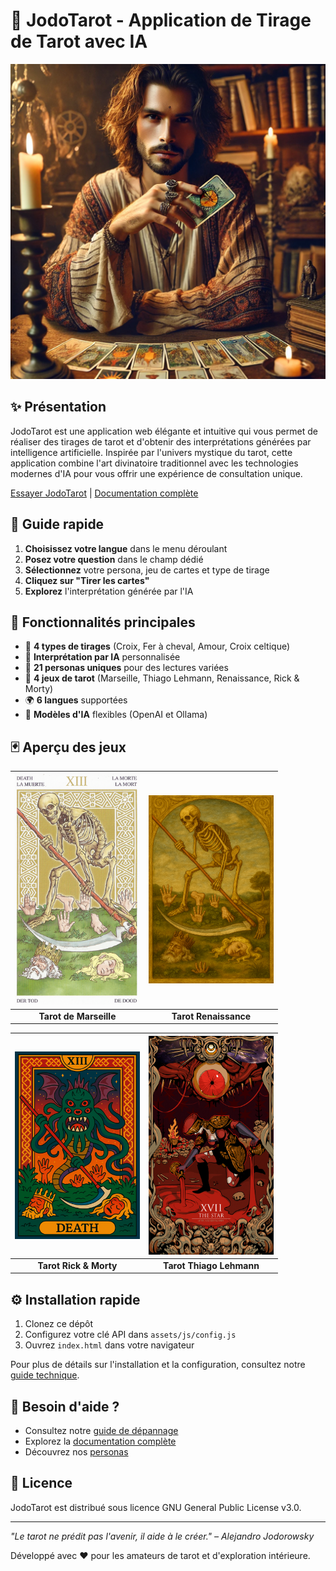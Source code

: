 # 🔮 JodoTarot - Application de Tirage de Tarot avec IA

![Logo JodoTarot](assets/images/personas/tarologue.png)

## ✨ Présentation

JodoTarot est une application web élégante et intuitive qui vous permet de réaliser des tirages de tarot et d'obtenir des interprétations générées par intelligence artificielle. Inspirée par l'univers mystique du tarot, cette application combine l'art divinatoire traditionnel avec les technologies modernes d'IA pour vous offrir une expérience de consultation unique.

[Essayer JodoTarot](https://habib256.github.io/jodotarot/index.html) | [Documentation complète](docs/index.md)

## 🚀 Guide rapide

1. **Choisissez votre langue** dans le menu déroulant
2. **Posez votre question** dans le champ dédié
3. **Sélectionnez** votre persona, jeu de cartes et type de tirage
4. **Cliquez sur "Tirer les cartes"**
5. **Explorez** l'interprétation générée par l'IA

## 🌟 Fonctionnalités principales

- 🎴 **4 types de tirages** (Croix, Fer à cheval, Amour, Croix celtique)
- 🧠 **Interprétation par IA** personnalisée
- 👤 **21 personas uniques** pour des lectures variées
- 🎨 **4 jeux de tarot** (Marseille, Thiago Lehmann, Renaissance, Rick & Morty)
- 🌍 **6 langues** supportées
- 🤖 **Modèles d'IA** flexibles (OpenAI et Ollama)

## 🃏 Aperçu des jeux

| <img src="assets/images/cards/marseille/13_La_mort.png" alt="La Mort" width="200" /> | <img src="assets/images/cards/renaissance/13_La_mort.png" alt="La Mort" width="200" /> |
|:-------------------------:|:-------------------------:|
| **Tarot de Marseille** | **Tarot Renaissance** |

| <img src="assets/images/cards/rick&morty/13_La_mort.png" alt="La Mort" width="200" /> | <img src="assets/images/cards/lehmann/17_Etoile.jpg" alt="L'Étoile" width="200" /> |
|:-------------------------:|:-------------------------:|
| **Tarot Rick & Morty** | **Tarot Thiago Lehmann** |

## ⚙️ Installation rapide

1. Clonez ce dépôt
2. Configurez votre clé API dans `assets/js/config.js`
3. Ouvrez `index.html` dans votre navigateur

Pour plus de détails sur l'installation et la configuration, consultez notre [guide technique](docs/index.md).

## 🔧 Besoin d'aide ?

- Consultez notre [guide de dépannage](docs/troubleshooting.md)
- Explorez la [documentation complète](docs/index.md)
- Découvrez nos [personas](docs/composants/personas.md)

## 📝 Licence

JodoTarot est distribué sous licence GNU General Public License v3.0.

---

*"Le tarot ne prédit pas l'avenir, il aide à le créer." – Alejandro Jodorowsky*

Développé avec ❤️ pour les amateurs de tarot et d'exploration intérieure.
